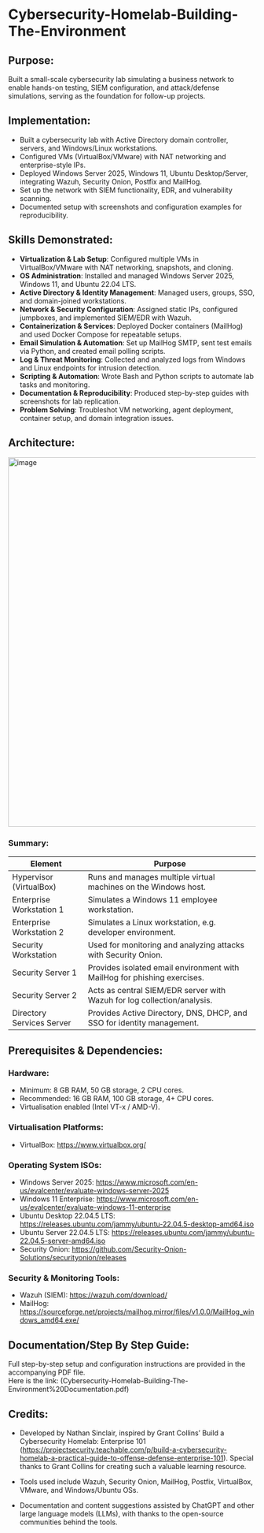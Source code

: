 # Cybersecurity-Homelab-Building-The-Environment
## Purpose:
Built a small-scale cybersecurity lab simulating a business network to enable hands-on testing, SIEM configuration, and attack/defense simulations, serving as the foundation for follow-up projects.  

## Implementation:
- Built a cybersecurity lab with Active Directory domain controller, servers, and Windows/Linux workstations.
- Configured VMs (VirtualBox/VMware) with NAT networking and enterprise-style IPs.
- Deployed Windows Server 2025, Windows 11, Ubuntu Desktop/Server, integrating Wazuh, Security Onion, Postfix and MailHog.
- Set up the network with SIEM functionality, EDR, and vulnerability scanning.
- Documented setup with screenshots and configuration examples for reproducibility.

## Skills Demonstrated:
- **Virtualization & Lab Setup**: Configured multiple VMs in VirtualBox/VMware with NAT networking, snapshots, and cloning.  
- **OS Administration**: Installed and managed Windows Server 2025, Windows 11, and Ubuntu 22.04 LTS.  
- **Active Directory & Identity Management**: Managed users, groups, SSO, and domain-joined workstations.  
- **Network & Security Configuration**: Assigned static IPs, configured jumpboxes, and implemented SIEM/EDR with Wazuh.  
- **Containerization & Services**: Deployed Docker containers (MailHog) and used Docker Compose for repeatable setups.  
- **Email Simulation & Automation**: Set up MailHog SMTP, sent test emails via Python, and created email polling scripts.  
- **Log & Threat Monitoring**: Collected and analyzed logs from Windows and Linux endpoints for intrusion detection.  
- **Scripting & Automation**: Wrote Bash and Python scripts to automate lab tasks and monitoring.  
- **Documentation & Reproducibility**: Produced step-by-step guides with screenshots for lab replication.  
- **Problem Solving**: Troubleshot VM networking, agent deployment, container setup, and domain integration issues.  



## Architecture:
<img width="1081" height="750" alt="image" src="https://github.com/user-attachments/assets/051c2386-673c-4604-8c38-a53864dbe2cc" />

### Summary:
| Element                  | Purpose                                                                 |
|---------------------------|-------------------------------------------------------------------------|
| Hypervisor (VirtualBox)  | Runs and manages multiple virtual machines on the Windows host.          |
| Enterprise Workstation 1 | Simulates a Windows 11 employee workstation.                            |
| Enterprise Workstation 2 | Simulates a Linux workstation, e.g. developer environment.               |
| Security Workstation     | Used for monitoring and analyzing attacks with Security Onion.           |
| Security Server 1        | Provides isolated email environment with MailHog for phishing exercises.|
| Security Server 2        | Acts as central SIEM/EDR server with Wazuh for log collection/analysis. |
| Directory Services Server| Provides Active Directory, DNS, DHCP, and SSO for identity management.   |



## Prerequisites & Dependencies:
### Hardware:
- Minimum: 8 GB RAM, 50 GB storage, 2 CPU cores.
- Recommended: 16 GB RAM, 100 GB storage, 4+ CPU cores.
- Virtualisation enabled (Intel VT-x / AMD-V).

### Virtualisation Platforms:
- VirtualBox: https://www.virtualbox.org/

### Operating System ISOs:
- Windows Server 2025: https://www.microsoft.com/en-us/evalcenter/evaluate-windows-server-2025
- Windows 11 Enterprise: https://www.microsoft.com/en-us/evalcenter/evaluate-windows-11-enterprise
- Ubuntu Desktop 22.04.5 LTS: https://releases.ubuntu.com/jammy/ubuntu-22.04.5-desktop-amd64.iso
- Ubuntu Server 22.04.5 LTS: https://releases.ubuntu.com/jammy/ubuntu-22.04.5-server-amd64.iso
- Security Onion: https://github.com/Security-Onion-Solutions/securityonion/releases

### Security & Monitoring Tools:
- Wazuh (SIEM): https://wazuh.com/download/
- MailHog: https://sourceforge.net/projects/mailhog.mirror/files/v1.0.0/MailHog_windows_amd64.exe/

## Documentation/Step By Step Guide:

Full step-by-step setup and configuration instructions are provided in the accompanying PDF file.  
Here is the link: (Cybersecurity-Homelab-Building-The-Environment%20Documentation.pdf)

## Credits:

- Developed by Nathan Sinclair, inspired by Grant Collins’ Build a Cybersecurity Homelab: Enterprise 101 (https://projectsecurity.teachable.com/p/build-a-cybersecurity-homelab-a-practical-guide-to-offense-defense-enterprise-101). Special thanks to Grant Collins for creating such a valuable learning resource. 

- Tools used include Wazuh, Security Onion, MailHog, Postfix, VirtualBox, VMware, and Windows/Ubuntu OSs. 

- Documentation and content suggestions assisted by ChatGPT and other large language models (LLMs), with thanks to the open-source communities behind the tools. 


